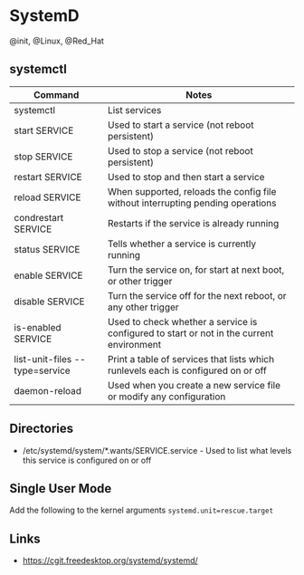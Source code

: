 # SystemD
@init, @Linux, @Red_Hat

systemctl
---------

| Command                        | Notes                                                                                    |
|--------------------------------|------------------------------------------------------------------------------------------|
| systemctl                      | List services                                                                            |
| start SERVICE                  | Used to start a service (not reboot persistent)                                          |
| stop SERVICE                   | Used to stop a service (not reboot persistent)                                           |
| restart SERVICE                | Used to stop and then start a service                                                    |
| reload SERVICE                 | When supported, reloads the config file without interrupting pending operations          |
| condrestart SERVICE            | Restarts if the service is already running                                               |
| status SERVICE                 | Tells whether a service is currently running                                             |
| enable SERVICE                 | Turn the service on, for start at next boot, or other trigger                            |
| disable SERVICE                | Turn the service off for the next reboot, or any other trigger                           |
| is-enabled SERVICE             | Used to check whether a service is configured to start or not in the current environment |
| list-unit-files --type=service | Print a table of services that lists which runlevels each is configured on or off        |
| daemon-reload                  | Used when you create a new service file or modify any configuration                      |


Directories
-----------


* /etc/systemd/system/\*.wants/SERVICE.service - Used to list what levels this service is configured on or off


Single User Mode
----------------
Add the following to the kernel arguments `systemd.unit=rescue.target`

Links
-----

* <https://cgit.freedesktop.org/systemd/systemd/>


